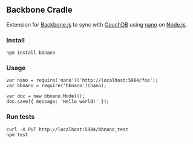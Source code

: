 Backbone Cradle
---------------

Extension for [Backbone.js] to sync with [CouchDB] using [nano] on [Node.js].

 [Backbone.js]: http://documentcloud.github.com/backbone/
 [CouchDB]: http://couchdb.apache.org/
 [nano]: https://github.com/dscape/nano
 [Node.js]: http://nodejs.org/

### Install

    npm install bbnano

### Usage

    var nano = require('nano')('http://localhost:5984/foo');
    var bbnano = require('bbnano')(nano);

    var doc = new bbnano.Model();
    doc.save({ message: 'Hello world!' });

### Run tests

    curl -X PUT http://localhost:5984/bbnano_test
    npm test
